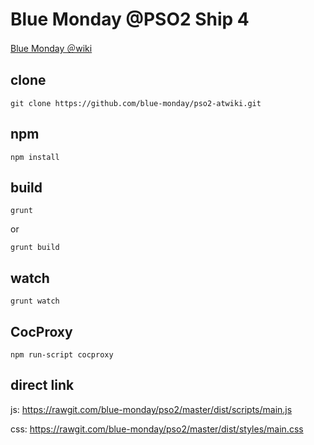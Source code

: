 Blue Monday @PSO2 Ship 4
========================

[Blue Monday ＠wiki](http://www61.atwiki.jp/bluemonday_ship04/)

clone
-----
    git clone https://github.com/blue-monday/pso2-atwiki.git

npm
---
    npm install

build
-----
    grunt

or

    grunt build

watch
-----
    grunt watch

CocProxy
--------
    npm run-script cocproxy

direct link
-----------

js: https://rawgit.com/blue-monday/pso2/master/dist/scripts/main.js

css: https://rawgit.com/blue-monday/pso2/master/dist/styles/main.css
